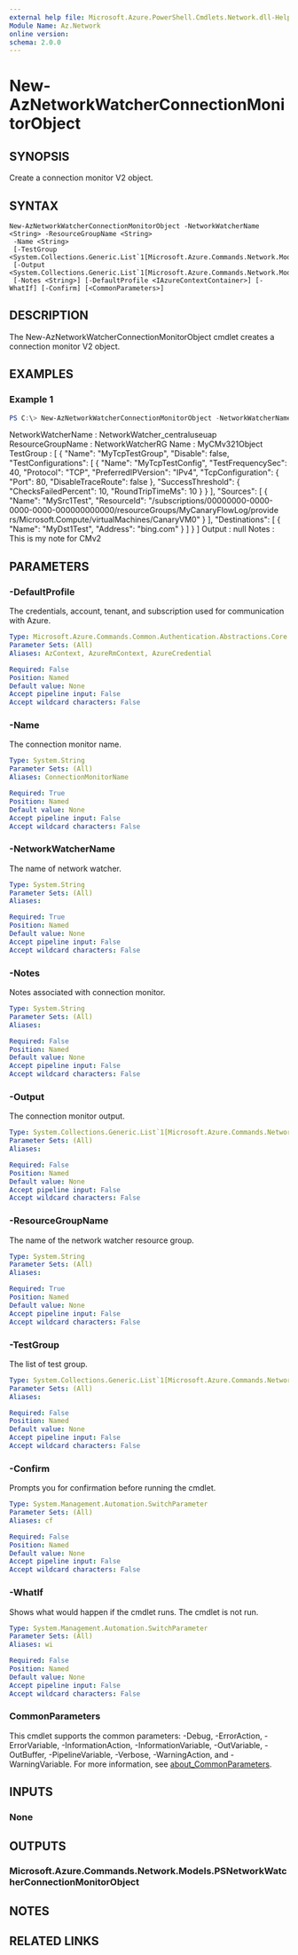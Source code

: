 ```yaml
---
external help file: Microsoft.Azure.PowerShell.Cmdlets.Network.dll-Help.xml
Module Name: Az.Network
online version:
schema: 2.0.0
---
```


# New-AzNetworkWatcherConnectionMonitorObject

## SYNOPSIS
Create a connection monitor V2 object.

## SYNTAX

```
New-AzNetworkWatcherConnectionMonitorObject -NetworkWatcherName <String> -ResourceGroupName <String>
 -Name <String>
 [-TestGroup <System.Collections.Generic.List`1[Microsoft.Azure.Commands.Network.Models.PSNetworkWatcherConnectionMonitorTestGroupObject]>]
 [-Output <System.Collections.Generic.List`1[Microsoft.Azure.Commands.Network.Models.PSNetworkWatcherConnectionMonitorOutputObject]>]
 [-Notes <String>] [-DefaultProfile <IAzureContextContainer>] [-WhatIf] [-Confirm] [<CommonParameters>]
```

## DESCRIPTION
The New-AzNetworkWatcherConnectionMonitorObject cmdlet creates a connection monitor V2 object.

## EXAMPLES

### Example 1
```powershell
PS C:\> New-AzNetworkWatcherConnectionMonitorObject -NetworkWatcherName NetworkWatcher_centraluseuap -ResourceGroupName NetworkWatcherRG  -Name MyCMv321Object -TestGroup   $TcpTestGroup -Notes "This is my  note for CMv2"
```

NetworkWatcherName : NetworkWatcher_centraluseuap
ResourceGroupName  : NetworkWatcherRG
Name               : MyCMv321Object
TestGroup          : [
                       {
                         "Name": "MyTcpTestGroup",
                         "Disable": false,
                         "TestConfigurations": [
                           {
                             "Name": "MyTcpTestConfig",
                             "TestFrequencySec": 40,
                             "Protocol": "TCP",
                             "PreferredIPVersion": "IPv4",
                             "TcpConfiguration": {
                               "Port": 80,
                               "DisableTraceRoute": false
                             },
                             "SuccessThreshold": {
                               "ChecksFailedPercent": 10,
                               "RoundTripTimeMs": 10
                             }
                           }
                         ],
                         "Sources": [
                           {
                             "Name": "MySrc1Test",
                             "ResourceId": "/subscriptions/00000000-0000-0000-0000-000000000000/resourceGroups/MyCanaryFlowLog/provide
                     rs/Microsoft.Compute/virtualMachines/CanaryVM0"
                           }
                         ],
                         "Destinations": [
                           {
                             "Name": "MyDst1Test",
                             "Address": "bing.com"
                           }
                         ]
                       }
                     ]
Output             : null
Notes              : This is my  note for CMv2
        
   

## PARAMETERS

### -DefaultProfile
The credentials, account, tenant, and subscription used for communication with Azure.

```yaml
Type: Microsoft.Azure.Commands.Common.Authentication.Abstractions.Core.IAzureContextContainer
Parameter Sets: (All)
Aliases: AzContext, AzureRmContext, AzureCredential

Required: False
Position: Named
Default value: None
Accept pipeline input: False
Accept wildcard characters: False
```

### -Name
The connection monitor name.

```yaml
Type: System.String
Parameter Sets: (All)
Aliases: ConnectionMonitorName

Required: True
Position: Named
Default value: None
Accept pipeline input: False
Accept wildcard characters: False
```

### -NetworkWatcherName
The name of network watcher.

```yaml
Type: System.String
Parameter Sets: (All)
Aliases:

Required: True
Position: Named
Default value: None
Accept pipeline input: False
Accept wildcard characters: False
```

### -Notes
Notes associated with connection monitor.

```yaml
Type: System.String
Parameter Sets: (All)
Aliases:

Required: False
Position: Named
Default value: None
Accept pipeline input: False
Accept wildcard characters: False
```

### -Output
The connection monitor output.

```yaml
Type: System.Collections.Generic.List`1[Microsoft.Azure.Commands.Network.Models.PSNetworkWatcherConnectionMonitorOutputObject]
Parameter Sets: (All)
Aliases:

Required: False
Position: Named
Default value: None
Accept pipeline input: False
Accept wildcard characters: False
```

### -ResourceGroupName
The name of the network watcher resource group.

```yaml
Type: System.String
Parameter Sets: (All)
Aliases:

Required: True
Position: Named
Default value: None
Accept pipeline input: False
Accept wildcard characters: False
```

### -TestGroup
The list of test group.

```yaml
Type: System.Collections.Generic.List`1[Microsoft.Azure.Commands.Network.Models.PSNetworkWatcherConnectionMonitorTestGroupObject]
Parameter Sets: (All)
Aliases:

Required: False
Position: Named
Default value: None
Accept pipeline input: False
Accept wildcard characters: False
```

### -Confirm
Prompts you for confirmation before running the cmdlet.

```yaml
Type: System.Management.Automation.SwitchParameter
Parameter Sets: (All)
Aliases: cf

Required: False
Position: Named
Default value: None
Accept pipeline input: False
Accept wildcard characters: False
```

### -WhatIf
Shows what would happen if the cmdlet runs.
The cmdlet is not run.

```yaml
Type: System.Management.Automation.SwitchParameter
Parameter Sets: (All)
Aliases: wi

Required: False
Position: Named
Default value: None
Accept pipeline input: False
Accept wildcard characters: False
```

### CommonParameters
This cmdlet supports the common parameters: -Debug, -ErrorAction, -ErrorVariable, -InformationAction, -InformationVariable, -OutVariable, -OutBuffer, -PipelineVariable, -Verbose, -WarningAction, and -WarningVariable. For more information, see [about_CommonParameters](http://go.microsoft.com/fwlink/?LinkID=113216).

## INPUTS

### None

## OUTPUTS

### Microsoft.Azure.Commands.Network.Models.PSNetworkWatcherConnectionMonitorObject

## NOTES

## RELATED LINKS
